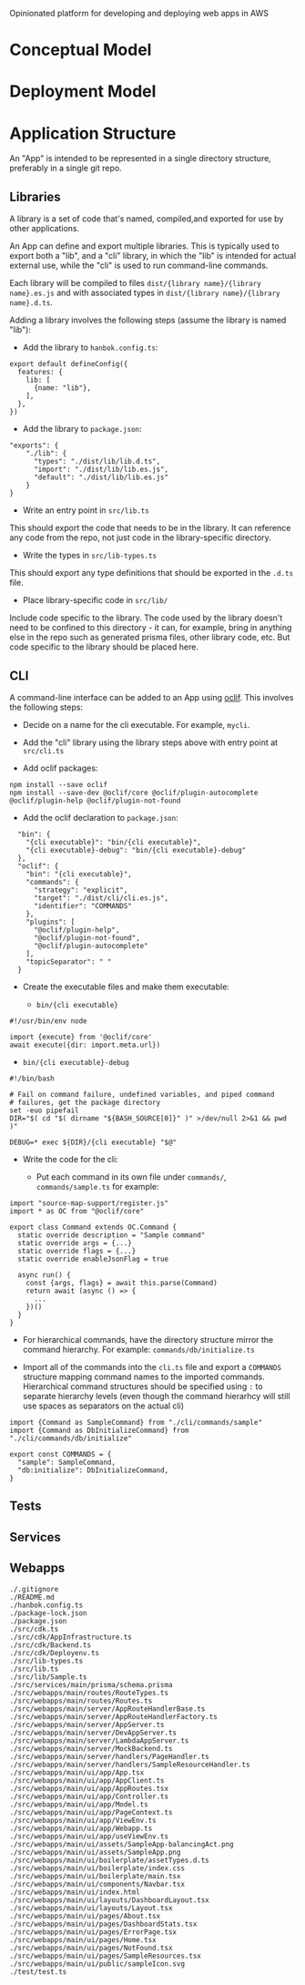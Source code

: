 Opinionated platform for developing and deploying web apps in AWS

# Conceptual Model

# Deployment Model

# Application Structure

An "App" is intended to be represented in a single directory structure, preferably in a single git repo.

## Libraries

A library is a set of code that's named, compiled,and exported for use by other applications.

An App can define and export multiple libraries.  This is typically used to export both a "lib", and a "cli" library, in which the "lib" is intended for actual external use, while the "cli" is used to run command-line commands.

Each library will be compiled to files `dist/{library name}/{library name}.es.js` and with associated types in `dist/{library name}/{library name}.d.ts`.

Adding a library involves the following steps (assume the library is named "lib"):

* Add the library to `hanbok.config.ts`:

```
export default defineConfig({
  features: {
    lib: [
      {name: "lib"},
    ],
  },
})
```

* Add the library to `package.json`:

```
"exports": {
    "./lib": {
      "types": "./dist/lib/lib.d.ts",
      "import": "./dist/lib/lib.es.js",
      "default": "./dist/lib/lib.es.js"
    }
}
```

* Write an entry point in `src/lib.ts`

This should export the code that needs to be in the library.  It can reference any code from the repo, not just code in the library-specific directory.

* Write the types in `src/lib-types.ts`

This should export any type definitions that should be exported in the `.d.ts` file.

* Place library-specific code in `src/lib/`

Include code specific to the library.  The code used by the library doesn't need to be confined to this directory - it can, for example, bring in anything else in the repo such as generated prisma files, other library code, etc.  But code specific to the library should be placed here.

## CLI

A command-line interface can be added to an App using [oclif](https://oclif.io/).  This involves the following steps:

* Decide on a name for the cli executable.  For example, `mycli`.

* Add the "cli" library using the library steps above with entry point at `src/cli.ts`

* Add oclif packages:

```
npm install --save oclif
npm install --save-dev @oclif/core @oclif/plugin-autocomplete @oclif/plugin-help @oclif/plugin-not-found
```

* Add the oclif declaration to `package.json`:

```
  "bin": {
    "{cli executable}": "bin/{cli executable}",
    "{cli executable}-debug": "bin/{cli executable}-debug"
  },
  "oclif": {
    "bin": "{cli executable}",
    "commands": {
      "strategy": "explicit",
      "target": "./dist/cli/cli.es.js",
      "identifier": "COMMANDS"
    },
    "plugins": [
      "@oclif/plugin-help",
      "@oclif/plugin-not-found",
      "@oclif/plugin-autocomplete"
    ],
    "topicSeparator": " "
  }
```

* Create the executable files and make them executable:

  * `bin/{cli executable}`

```
#!/usr/bin/env node

import {execute} from '@oclif/core'
await execute({dir: import.meta.url})
```

  * `bin/{cli executable}-debug`

```
#!/bin/bash

# Fail on command failure, undefined variables, and piped command
# failures, get the package directory
set -euo pipefail
DIR="$( cd "$( dirname "${BASH_SOURCE[0]}" )" >/dev/null 2>&1 && pwd )"

DEBUG=* exec ${DIR}/{cli executable} "$@"
```

* Write the code for the cli:

  * Put each command in its own file under `commands/`, `commands/sample.ts` for example:

```
import "source-map-support/register.js"
import * as OC from "@oclif/core"

export class Command extends OC.Command {
  static override description = "Sample command"
  static override args = {...}
  static override flags = {...}
  static override enableJsonFlag = true

  async run() {
    const {args, flags} = await this.parse(Command)
    return await (async () => {
      ...
    })()
  }
}
```

  * For hierarchical commands, have the directory structure mirror the command hierarchy.  For example: `commands/db/initialize.ts`

  * Import all of the commands into the `cli.ts` file and export a `COMMANDS` structure mapping command names to the imported commands.  Hierarchical command structures should be specified using `:` to separate hierarchy levels (even though the command hierarhcy will still use spaces as separators on the actual cli)

```
import {Command as SampleCommand} from "./cli/commands/sample"
import {Command as DbInitializeCommand} from "./cli/commands/db/initialize"

export const COMMANDS = {
  "sample": SampleCommand,
  "db:initialize": DbInitializeCommand,
}
```

## Tests

## Services

## Webapps


```
./.gitignore
./README.md
./hanbok.config.ts
./package-lock.json
./package.json
./src/cdk.ts
./src/cdk/AppInfrastructure.ts
./src/cdk/Backend.ts
./src/cdk/Deployenv.ts
./src/lib-types.ts
./src/lib.ts
./src/lib/Sample.ts
./src/services/main/prisma/schema.prisma
./src/webapps/main/routes/RouteTypes.ts
./src/webapps/main/routes/Routes.ts
./src/webapps/main/server/AppRouteHandlerBase.ts
./src/webapps/main/server/AppRouteHandlerFactory.ts
./src/webapps/main/server/AppServer.ts
./src/webapps/main/server/DevAppServer.ts
./src/webapps/main/server/LambdaAppServer.ts
./src/webapps/main/server/MockBackend.ts
./src/webapps/main/server/handlers/PageHandler.ts
./src/webapps/main/server/handlers/SampleResourceHandler.ts
./src/webapps/main/ui/app/App.tsx
./src/webapps/main/ui/app/AppClient.ts
./src/webapps/main/ui/app/AppRoutes.tsx
./src/webapps/main/ui/app/Controller.ts
./src/webapps/main/ui/app/Model.ts
./src/webapps/main/ui/app/PageContext.ts
./src/webapps/main/ui/app/ViewEnv.ts
./src/webapps/main/ui/app/Webapp.ts
./src/webapps/main/ui/app/useViewEnv.ts
./src/webapps/main/ui/assets/SampleApp-balancingAct.png
./src/webapps/main/ui/assets/SampleApp.png
./src/webapps/main/ui/boilerplate/assetTypes.d.ts
./src/webapps/main/ui/boilerplate/index.css
./src/webapps/main/ui/boilerplate/main.tsx
./src/webapps/main/ui/components/Navbar.tsx
./src/webapps/main/ui/index.html
./src/webapps/main/ui/layouts/DashboardLayout.tsx
./src/webapps/main/ui/layouts/Layout.tsx
./src/webapps/main/ui/pages/About.tsx
./src/webapps/main/ui/pages/DashboardStats.tsx
./src/webapps/main/ui/pages/ErrorPage.tsx
./src/webapps/main/ui/pages/Home.tsx
./src/webapps/main/ui/pages/NotFound.tsx
./src/webapps/main/ui/pages/SampleResources.tsx
./src/webapps/main/ui/public/sampleIcon.svg
./test/test.ts
```
